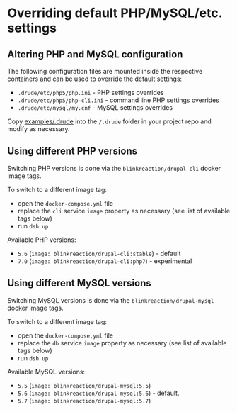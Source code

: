 # Overriding default PHP/MySQL/etc. settings

<a name="configuration"></a>
## Altering PHP and MySQL configuration

The following configuration files are mounted inside the respective containers and can be used to override the default settings:

- `.drude/etc/php5/php.ini` - PHP settings overrides
- `.drude/etc/php5/php-cli.ini` - command line PHP settings overrides
- `.drude/etc/mysql/my.cnf` - MySQL settings overrides

Copy [examples/.drude](../examples/.drude) into the `/.drude` folder in your project repo and modify as necessary.

<a name="php-versions"></a>
## Using different PHP versions

Switching PHP versions is done via the `blinkreaction/drupal-cli` docker image tags.

To switch to a different image tag:

- open the `docker-compose.yml` file
- replace the `cli` service `image` property as necessary (see list of available tags below)
- run `dsh up`

Available PHP versions:

- `5.6` (`image: blinkreaction/drupal-cli:stable`) - default
- `7.0` (`image: blinkreaction/drupal-cli:php7`) - experimental

<a name="mysql-versions"></a>
## Using different MySQL versions

Switching MySQL versions is done via the `blinkreaction/drupal-mysql` docker image tags.

To switch to a different image tag:

- open the `docker-compose.yml` file
- replace the `db` service `image` property as necessary (see list of available tags below)
- run `dsh up`

Available MySQL versions:

- `5.5` (`image: blinkreaction/drupal-mysql:5.5`)
- `5.6` (`image: blinkreaction/drupal-mysql:5.6`) - default.
- `5.7` (`image: blinkreaction/drupal-mysql:5.7`)

